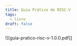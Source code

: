 ```yaml
---
title: Guia Prático de RISC-V
tags:
  - livro
draft: false
---
```

![[guia-pratico-risc-v-1.0.0.pdf]]